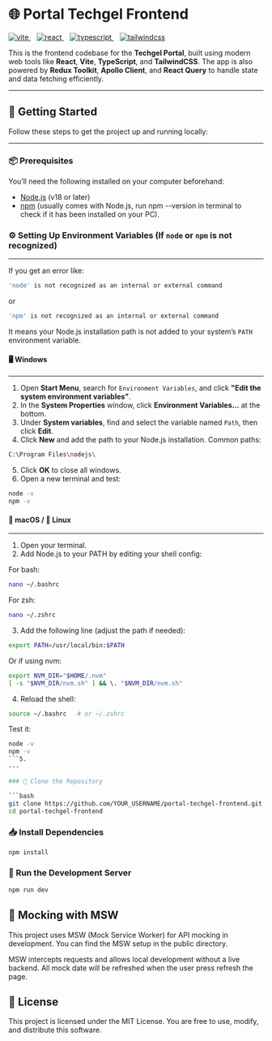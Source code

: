 # 🌐 Portal Techgel Frontend

<p>
  <a href="https://vitejs.dev">
    <img src="https://img.shields.io/badge/Vite-6.x-purple.svg?logo=vite" alt="vite" />
  </a>
  &nbsp;&nbsp;
  <a href="https://react.dev">
    <img src="https://img.shields.io/badge/React-19-blue.svg?logo=react" alt="react" />
  </a>
  &nbsp;&nbsp;
  <a href="https://www.typescriptlang.org/">
    <img src="https://img.shields.io/badge/TypeScript-5.7-blue.svg?logo=typescript" alt="typescript" />
  </a>
  &nbsp;&nbsp;
  <a href="https://tailwindcss.com">
    <img src="https://img.shields.io/badge/TailwindCSS-4.x-38bdf8?logo=tailwindcss&logoColor=white" alt="tailwindcss" />
  </a>
</p>



This is the frontend codebase for the **Techgel Portal**, built using modern web tools like **React**, **Vite**, **TypeScript**, and **TailwindCSS**. The app is also powered by **Redux Toolkit**, **Apollo Client**, and **React Query** to handle state and data fetching efficiently.

---

## 🚀 Getting Started

Follow these steps to get the project up and running locally:

---

### 📦 Prerequisites

You’ll need the following installed on your computer beforehand:

- [Node.js](https://nodejs.org/) (v18 or later)
- [npm](https://www.npmjs.com/) (usually comes with Node.js, run npm --version in terminal to check if it has been installed on your PC).

### ⚙️ Setting Up Environment Variables (If `node` or `npm` is not recognized)
---

If you get an error like:

```bash
'node' is not recognized as an internal or external command
```

or 

```bash
'npm' is not recognized as an internal or external command
```

It means your Node.js installation path is not added to your system’s `PATH` environment variable.

#### 🖥️ Windows
---

1. Open **Start Menu**, search for `Environment Variables`, and click **"Edit the system environment variables"**.
2. In the **System Properties** window, click **Environment Variables...** at the bottom.
3. Under **System variables**, find and select the variable named `Path`, then click **Edit**.
4. Click **New** and add the path to your Node.js installation. Common paths:
```bash
C:\Program Files\nodejs\
```
5. Click **OK** to close all windows.
6. Open a new terminal and test:
```bash
node -v
npm -v
```
#### 🍏 macOS / 🐧 Linux
---
1. Open your terminal.
2. Add Node.js to your PATH by editing your shell config:

For bash:

```bash
nano ~/.bashrc
```
For zsh:

```bash
nano ~/.zshrc
```
3. Add the following line (adjust the path if needed):

```bash
export PATH=/usr/local/bin:$PATH
```
Or if using nvm:

```bash
export NVM_DIR="$HOME/.nvm"
[ -s "$NVM_DIR/nvm.sh" ] && \. "$NVM_DIR/nvm.sh"
```
4. Reload the shell:

```bash
source ~/.bashrc   # or ~/.zshrc
```
Test it:

```bash
node -v
npm -v
```5. 
---

### 📁 Clone the Repository

```bash
git clone https://github.com/YOUR_USERNAME/portal-techgel-frontend.git
cd portal-techgel-frontend
```

### 📥 Install Dependencies

```bash
npm install
```

### 🧪  Run the Development Server

```bash
npm run dev
```

## 🔧 Mocking with MSW
This project uses MSW (Mock Service Worker) for API mocking in development. You can find the MSW setup in the public directory. 

MSW intercepts requests and allows local development without a live backend. All mock date will be refreshed when the user press refresh the page.

## 📄  License
This project is licensed under the MIT License.
You are free to use, modify, and distribute this software.